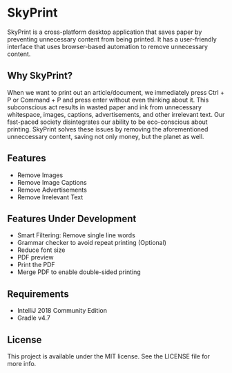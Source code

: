 # SkyPrint
SkyPrint is a cross-platform desktop application that saves paper by preventing unnecessary content from being printed.
It has a user-friendly interface that uses browser-based automation to remove unnecessary content.

## Why SkyPrint?
When we want to print out an article/document, we immediately press Ctrl + P or Command + P and press enter without even thinking about it.
This subconscious act results in wasted paper and ink from unnecessary whitespace, images, captions, advertisements, and other irrelevant text.
Our fast-paced society disintegrates our ability to be eco-conscious about printing.
SkyPrint solves these issues by removing the aforementioned unneccessary content, saving not only money, but the planet as well.

## Features
* Remove Images
* Remove Image Captions
* Remove Advertisements
* Remove Irrelevant Text

## Features Under Development
* Smart Filtering: Remove single line words
* Grammar checker to avoid repeat printing (Optional)
* Reduce font size
* PDF preview
* Print the PDF
* Merge PDF to enable double-sided printing

## Requirements
* IntelliJ 2018 Community Edition
* Gradle v4.7

## License
This project is available under the MIT license. See the LICENSE file for more info.
